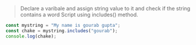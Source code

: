 >Declare a varibale and assign string value to it and check if the string contains a word Script using includes() method.

```js
const mystring = "My name is gourab gupta";
const chake = mystring.includes("gourab");
console.log(chake);
```